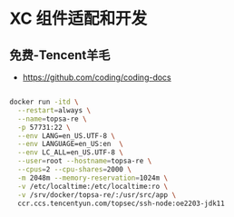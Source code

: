 # XC 组件适配和开发

## 免费-Tencent羊毛
- https://github.com/coding/coding-docs

```bash

docker run -itd \
  --restart=always \
  --name=topsa-re \
  -p 57731:22 \
  --env LANG=en_US.UTF-8 \
  --env LANGUAGE=en_US:en  \
  --env LC_ALL=en_US.UTF-8 \
  --user=root --hostname=topsa-re \
  --cpus=2 --cpu-shares=2000 \
  -m 2048m --memory-reservation=1024m \
  -v /etc/localtime:/etc/localtime:ro \
  -v /srv/docker/topsa-re/:/usr/src/app \
  ccr.ccs.tencentyun.com/topsec/ssh-node:oe2203-jdk11

```